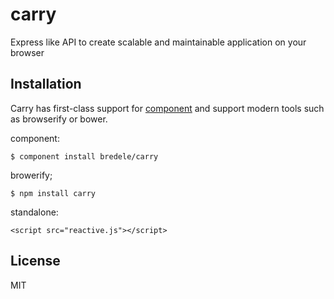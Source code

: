 
# carry

  Express like API to create scalable and maintainable application on your browser

## Installation

Carry has first-class support for [component](http://github.com/component) and support modern tools such as browserify or bower.

component:

    $ component install bredele/carry

browerify;

    $ npm install carry

standalone:

    <script src="reactive.js"></script>

## License

  MIT
